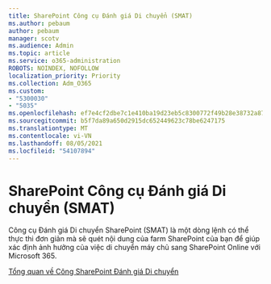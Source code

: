 ```yaml
---
title: SharePoint Công cụ Đánh giá Di chuyển (SMAT)
ms.author: pebaum
author: pebaum
manager: scotv
ms.audience: Admin
ms.topic: article
ms.service: o365-administration
ROBOTS: NOINDEX, NOFOLLOW
localization_priority: Priority
ms.collection: Adm_O365
ms.custom:
- "5300030"
- "5035"
ms.openlocfilehash: ef7e4cf2dbe7c1e410ba19d23eb5c8300772f49b28e38732a87722259b46f02d
ms.sourcegitcommit: b5f7da89a650d2915dc652449623c78be6247175
ms.translationtype: MT
ms.contentlocale: vi-VN
ms.lasthandoff: 08/05/2021
ms.locfileid: "54107894"
---
```

# <a name="sharepoint-migration-assessment-tool-smat"></a>SharePoint Công cụ Đánh giá Di chuyển (SMAT)

Công cụ Đánh giá Di chuyển SharePoint (SMAT) là một dòng lệnh có thể thực thi đơn giản mà sẽ quét nội dung của farm SharePoint của bạn để giúp xác định ảnh hưởng của việc di chuyển máy chủ sang SharePoint Online với Microsoft 365.

[Tổng quan về Công SharePoint Đánh giá Di chuyển](https://docs.microsoft.com/sharepointmigration/overview-of-the-sharepoint-migration-assessment-tool)
